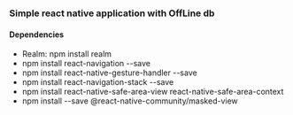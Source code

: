 ### Simple react native application with OffLine db

#### Dependencies

* Realm: npm install realm
* npm install react-navigation --save
* npm install react-native-gesture-handler --save
* npm install react-navigation-stack --save
* npm install react-native-safe-area-view react-native-safe-area-context 
* npm install --save @react-native-community/masked-view